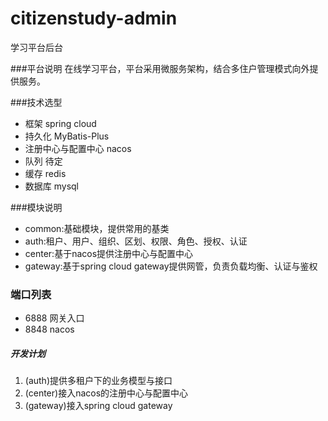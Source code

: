 # citizenstudy-admin
学习平台后台<br>


###平台说明 
在线学习平台，平台采用微服务架构，结合多住户管理模式向外提供服务。

###技术选型
* 框架 spring cloud<br>
* 持久化 MyBatis-Plus<br>
* 注册中心与配置中心  nacos<br>
* 队列 待定<br>
* 缓存 redis<br>
* 数据库 mysql<br>


###模块说明
* common:基础模块，提供常用的基类<br>
* auth:租户、用户、组织、区划、权限、角色、授权、认证<br>
* center:基于nacos提供注册中心与配置中心<br>
* gateway:基于spring cloud gateway提供网管，负责负载均衡、认证与鉴权<br>


### 端口列表
* 6888 网关入口
* 8848 nacos


##### 开发计划
1. (auth)提供多租户下的业务模型与接口
2. (center)接入nacos的注册中心与配置中心
3. (gateway)接入spring cloud gateway













